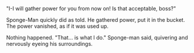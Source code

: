 "I-I will gather power for you from now on! Is that acceptable, boss?"

Sponge-Man quickly did as told. He gathered power, put it in the bucket. The power vanished, as if it was used up.

Nothing happened. "That... is what I do." Sponge-man said, quivering and nervously eyeing his surroundings.